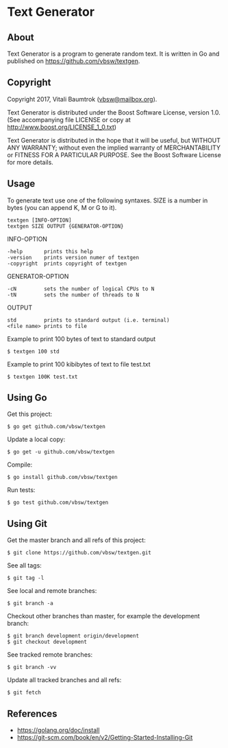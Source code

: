 # Text Generator

## About
Text Generator is a program to generate random text. It is written in Go and published on <https://github.com/vbsw/textgen>.

## Copyright
Copyright 2017, Vitali Baumtrok (vbsw@mailbox.org).

Text Generator is distributed under the Boost Software License, version 1.0. (See accompanying file LICENSE or copy at http://www.boost.org/LICENSE_1_0.txt)

Text Generator is distributed in the hope that it will be useful, but WITHOUT ANY WARRANTY; without even the implied warranty of MERCHANTABILITY or FITNESS FOR A PARTICULAR PURPOSE. See the Boost Software License for more details.

## Usage
To generate text use one of the following syntaxes. SIZE is a number in bytes (you can append K, M or G to it).

	textgen [INFO-OPTION]
	textgen SIZE OUTPUT {GENERATOR-OPTION}

INFO-OPTION

	-help       prints this help
	-version    prints version numer of textgen
	-copyright  prints copyright of textgen

GENERATOR-OPTION

	-cN         sets the number of logical CPUs to N
	-tN         sets the number of threads to N

OUTPUT

	std         prints to standard output (i.e. terminal)
	<file name> prints to file

Example to print 100 bytes of text to standard output

	$ textgen 100 std

Example to print 100 kibibytes of text to file test.txt

	$ textgen 100K test.txt

## Using Go
Get this project:

	$ go get github.com/vbsw/textgen

Update a local copy:

	$ go get -u github.com/vbsw/textgen

Compile:

	$ go install github.com/vbsw/textgen

Run tests:

	$ go test github.com/vbsw/textgen

## Using Git
Get the master branch and all refs of this project:

	$ git clone https://github.com/vbsw/textgen.git

See all tags:

	$ git tag -l

See local and remote branches:

	$ git branch -a

Checkout other branches than master, for example the development branch:

	$ git branch development origin/development
	$ git checkout development

See tracked remote branches:

	$ git branch -vv

Update all tracked branches and all refs:

	$ git fetch

## References
- <https://golang.org/doc/install>
- <https://git-scm.com/book/en/v2/Getting-Started-Installing-Git>
